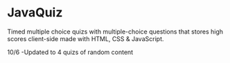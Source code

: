# JavaQuiz
Timed multiple choice quizs with multiple-choice questions that stores high scores client-side made with HTML, CSS &amp; JavaScript.

10/6 -Updated to 4 quizs of random content
